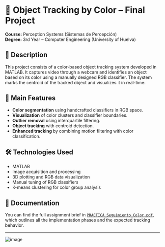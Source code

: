 # 🎯 Object Tracking by Color – Final Project  
**Course:** Perception Systems (Sistemas de Percepción)  
**Degree:** 3rd Year – Computer Engineering (University of Huelva)

## 📌 Description

This project consists of a color-based object tracking system developed in MATLAB. It captures video through a webcam and identifies an object based on its color using a manually designed RGB classifier. The system marks the centroid of the tracked object and visualizes it in real-time.


## 🧠 Main Features

- **Color segmentation** using handcrafted classifiers in RGB space.
- **Visualization** of color clusters and classifier boundaries.
- **Outlier removal** using interquartile filtering.
- **Object tracking** with centroid detection.
- **Enhanced tracking** by combining motion filtering with color classification.

## 🛠 Technologies Used

- MATLAB
- Image acquisition and processing
- 3D plotting and RGB data visualization
- Manual tuning of RGB classifiers
- K-means clustering for color group analysis

## 📄 Documentation

You can find the full assignment brief in [`PRACTICA_Seguimiento_Color.pdf`](./PRACTICA_Seguimiento_Color.pdf), which outlines all the implementation phases and the expected tracking behavior.

---

![image](https://github.com/user-attachments/assets/cbaceb54-e0e8-4f56-bb88-231048c2d769)


